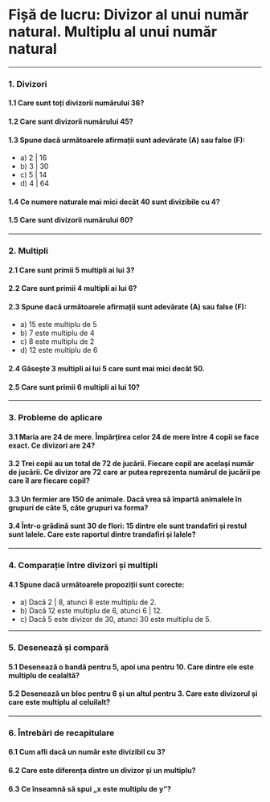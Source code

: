 # Fișă de lucru: **Divizor al unui număr natural. Multiplu al unui număr natural**

------

### 1. **Divizori**

#### 1.1 **Care sunt toți divizorii numărului 36?**

#### 1.2 **Care sunt divizorii numărului 45?**

#### 1.3 **Spune dacă următoarele afirmații sunt adevărate (A) sau false (F):**

- a) 2 | 16
- b) 3 | 30
- c) 5 | 14
- d) 4 | 64

#### 1.4 **Ce numere naturale mai mici decât 40 sunt divizibile cu 4?**

#### 1.5 **Care sunt divizorii numărului 60?**

------

### 2. **Multipli**

#### 2.1 **Care sunt primii 5 multipli ai lui 3?**

#### 2.2 **Care sunt primii 4 multipli ai lui 6?**

#### 2.3 **Spune dacă următoarele afirmații sunt adevărate (A) sau false (F):**

- a) 15 este multiplu de 5
- b) 7 este multiplu de 4
- c) 8 este multiplu de 2
- d) 12 este multiplu de 6

#### 2.4 **Găsește 3 multipli ai lui 5 care sunt mai mici decât 50.**

#### 2.5 **Care sunt primii 6 multipli ai lui 10?**

------

### 3. **Probleme de aplicare**

#### 3.1 **Maria are 24 de mere. Împărțirea celor 24 de mere între 4 copii se face exact. Ce divizori are 24?**

#### 3.2 **Trei copii au un total de 72 de jucării. Fiecare copil are același număr de jucării. Ce divizor are 72 care ar putea reprezenta numărul de jucării pe care îl are fiecare copil?**

#### 3.3 **Un fermier are 150 de animale. Dacă vrea să împartă animalele în grupuri de câte 5, câte grupuri va forma?**

#### 3.4 **Într-o grădină sunt 30 de flori: 15 dintre ele sunt trandafiri și restul sunt lalele. Care este raportul dintre trandafiri și lalele?**

------

### 4. **Comparație între divizori și multipli**

#### 4.1 **Spune dacă următoarele propoziții sunt corecte:**

- a) Dacă 2 | 8, atunci 8 este multiplu de 2.
- b) Dacă 12 este multiplu de 6, atunci 6 | 12.
- c) Dacă 5 este divizor de 30, atunci 30 este multiplu de 5.

------

### 5. **Desenează și compară**

#### 5.1 **Desenează o bandă pentru 5, apoi una pentru 10. Care dintre ele este multiplu de cealaltă?**

#### 5.2 **Desenează un bloc pentru 6 și un altul pentru 3. Care este divizorul și care este multiplu al celuilalt?**

------

### 6. **Întrebări de recapitulare**

#### 6.1 **Cum afli dacă un număr este divizibil cu 3?**

#### 6.2 **Care este diferența dintre un divizor și un multiplu?**

#### 6.3 **Ce înseamnă să spui „x este multiplu de y”?**

